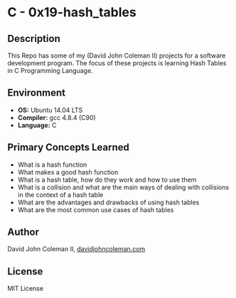 # C - 0x19-hash_tables

## Description

This Repo has some of my (David John Coleman II) projects for a software development program.
The focus of these projects is learning Hash Tables in C Programming Language.

## Environment

* __OS:__ Ubuntu 14.04 LTS
* __Compiler:__ gcc 4.8.4 (C90)
* __Language:__ C

## Primary Concepts Learned

* What is a hash function
* What makes a good hash function
* What is a hash table, how do they work and how to use them
* What is a collision and what are the main ways of dealing with collisions in
  the context of a hash table
* What are the advantages and drawbacks of using hash tables
* What are the most common use cases of hash tables

## Author

David John Coleman II, [davidjohncoleman.com](http://www.davidjohncoleman.com/)

## License

MIT License
